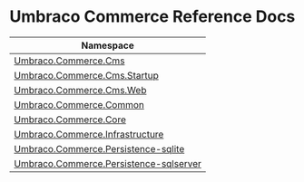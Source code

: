 # Umbraco Commerce Reference Docs

| Namespace |
| --- |
| [Umbraco.Commerce.Cms](umbraco-commerce-cms/README.md) |
| [Umbraco.Commerce.Cms.Startup](umbraco-commerce-cms-startup/README.md) |
| [Umbraco.Commerce.Cms.Web](umbraco-commerce-cms-web/README.md) |
| [Umbraco.Commerce.Common](umbraco-commerce-common/README.md) |
| [Umbraco.Commerce.Core](umbraco-commerce-core/README.md) |
| [Umbraco.Commerce.Infrastructure](umbraco-commerce-infrastructure/README.md) |
| [Umbraco.Commerce.Persistence-sqlite](umbraco-commerce-persistence-sqlite/README.md) |
| [Umbraco.Commerce.Persistence-sqlserver](umbraco-commerce-persistence-sqlserver/README.md) |
